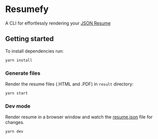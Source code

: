 # Resumefy

A CLI for effortlessly rendering your [JSON Resume](https://jsonresume.org/)

## Getting started

To install dependencies run:

```bash
yarn install
```

### Generate files

Render the resume files (.HTML and .PDF) in `result` directory:

```bash
yarn start
```

### Dev mode

Render resume in a browser window and watch the [resume.json](./resume.json) file for changes.

```bash
yarn dev
```
